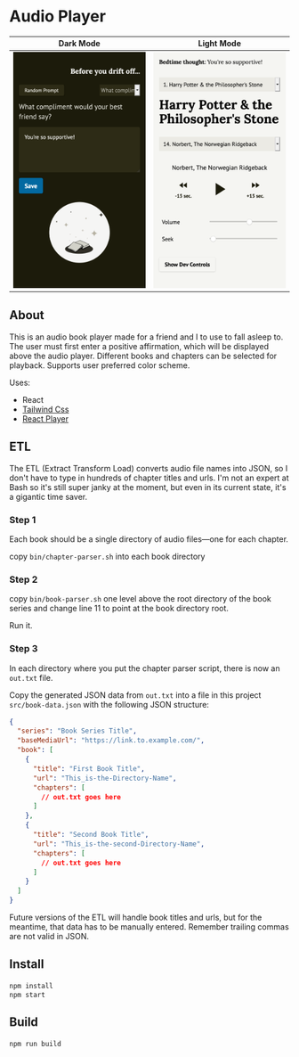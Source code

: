 # Audio Player

Dark Mode             |  Light Mode
:-------------------------:|:-------------------------:
![affirmation screen](./screenshots/affirmation-screen.png) |  ![player screen](./screenshots/player-screen.png)

## About

This is an audio book player made for a friend and I to use to fall asleep to. The user must first enter a positive affirmation, which will be displayed above the audio player. Different books and chapters can be selected for playback. Supports user preferred color scheme.

Uses:

- React
- [Tailwind Css](https://github.com/tailwindlabs/tailwindcss)
- [React Player](https://github.com/cookpete/react-player)

## ETL

The ETL (Extract Transform Load) converts audio file names into JSON, so I don't have to type in hundreds of chapter titles and urls. I'm not an expert at Bash so it's still super janky at the moment, but even in its current state, it's a gigantic time saver.

### Step 1

Each book should be a single directory of audio files—one for each chapter.

copy `bin/chapter-parser.sh` into each book directory

### Step 2

copy `bin/book-parser.sh` one level above the root directory of the book series and change line 11 to point at the book directory root.

Run it.

### Step 3

In each directory where you put the chapter parser script, there is now an `out.txt` file.

Copy the generated JSON data from `out.txt` into a file in this project `src/book-data.json` with the following JSON structure:

```json
{
  "series": "Book Series Title",
  "baseMediaUrl": "https://link.to.example.com/",
  "book": [
    {
      "title": "First Book Title",
      "url": "This_is-the-Directory-Name",
      "chapters": [
        // out.txt goes here
      ]
    },
    {
      "title": "Second Book Title",
      "url": "This_is-the-second-Directory-Name",
      "chapters": [
        // out.txt goes here
      ]
    }
  ]
}
```

Future versions of the ETL will handle book titles and urls, but for the meantime, that data has to be manually entered. Remember trailing commas are not valid in JSON.

## Install

```
npm install
npm start
```

## Build

```
npm run build
```
